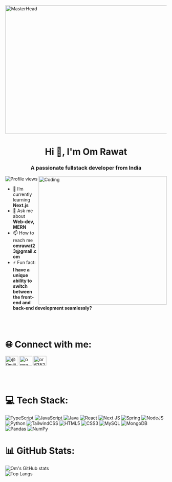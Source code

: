 <!DOCTYPE html>
<html lang="en">
<head>
  <meta charset="UTF-8">
  <meta name="viewport" content="width=device-width, initial-scale=1.0">
</head>
<body>
  <a href="https://omrawat23.io" target="_blank">
    <img src="https://user-images.githubusercontent.com/74038190/225813708-98b745f2-7d22-48cf-9150-083f1b00d6c9.gif" width="4000" height="400" alt="MasterHead" style="display: block; margin: 0 auto;">
  </a>

  <h1 align="center">Hi 👋, I'm Om Rawat</h1>
  <h3 align="center">A passionate fullstack developer from India</h3>
  <img align="right" alt="Coding" width="400" src="https://media1.giphy.com/media/v1.Y2lkPTc5MGI3NjExbTZsZ3A5aXBvam5oOGVpaDEzZzdhNDZ2dWJ6bTZyNWJubDIzbzdicCZlcD12MV9pbnRlcm5hbF9naWZfYnlfaWQmY3Q9Zw/2IudUHdI075HL02Pkk/giphy.gif">

  <p align="left"> <img src="https://komarev.com/ghpvc/?username=omrawat23&label=Profile%20views&color=0e75b6&style=flat" alt="Profile views" /> </p>

  <ul>
    <li>🌱 I’m currently learning <strong>Next.js</strong></li>
    <li>💬 Ask me about <strong>Web-dev, MERN</strong></li>
    <li>📫 How to reach me <strong>omrawat23@gmail.com</strong></li>
    <li>⚡ Fun fact: <strong>I have a unique ability to switch between the front-end and back-end development seamlessly?</strong></li>
  </ul>
    </br>
  </br>

 # 🌐 Connect with me:
  <p align="left">
    <a href="https://twitter.com/@0miii_29" target="_blank"><img align="center" src="https://raw.githubusercontent.com/rahuldkjain/github-profile-readme-generator/master/src/images/icons/Social/twitter.svg" alt="@0miii_29" height="30" width="40" /></a>
         <a href="https://linkedin.com/in/omrawat23" target="_blank"><img align="center" src="https://raw.githubusercontent.com/rahuldkjain/github-profile-readme-generator/master/src/images/icons/Social/linked-in-alt.svg" alt="omrawat23" height="30" width="40" /></a>
    <a href="https://www.leetcode.com/or63529" target="_blank"><img align="center" src="https://raw.githubusercontent.com/rahuldkjain/github-profile-readme-generator/master/src/images/icons/Social/leet-code.svg" alt="or63529" height="30" width="40" /></a>
  </p>
  </br>
  </br>

 # 💻 Tech Stack:
![TypeScript](https://img.shields.io/badge/typescript-%23007ACC.svg?style=for-the-badge&logo=typescript&logoColor=white) ![JavaScript](https://img.shields.io/badge/javascript-%23323330.svg?style=for-the-badge&logo=javascript&logoColor=%23F7DF1E) ![Java](https://img.shields.io/badge/java-%23ED8B00.svg?style=for-the-badge&logo=java&logoColor=white) ![React](https://img.shields.io/badge/react-%2320232a.svg?style=for-the-badge&logo=react&logoColor=%2361DAFB) ![Next JS](https://img.shields.io/badge/Next-black?style=for-the-badge&logo=next.js&logoColor=white) ![Spring](https://img.shields.io/badge/spring-%236DB33F.svg?style=for-the-badge&logo=spring&logoColor=white) ![NodeJS](https://img.shields.io/badge/node.js-6DA55F?style=for-the-badge&logo=node.js&logoColor=white) ![Python](https://img.shields.io/badge/python-3670A0?style=for-the-badge&logo=python&logoColor=ffdd54) ![TailwindCSS](https://img.shields.io/badge/tailwindcss-%2338B2AC.svg?style=for-the-badge&logo=tailwind-css&logoColor=white) ![HTML5](https://img.shields.io/badge/html5-%23E34F26.svg?style=for-the-badge&logo=html5&logoColor=white) ![CSS3](https://img.shields.io/badge/css3-%231572B6.svg?style=for-the-badge&logo=css3&logoColor=white) ![MySQL](https://img.shields.io/badge/mysql-%2300f.svg?style=for-the-badge&logo=mysql&logoColor=white) ![MongoDB](https://img.shields.io/badge/MongoDB-%234ea94b.svg?style=for-the-badge&logo=mongodb&logoColor=white) ![Pandas](https://img.shields.io/badge/pandas-%23150458.svg?style=for-the-badge&logo=pandas&logoColor=white) ![NumPy](https://img.shields.io/badge/numpy-%23013243.svg?style=for-the-badge&logo=numpy&logoColor=white)

# 📊 GitHub Stats:
![Om's GitHub stats](https://camo.githubusercontent.com/4160ef5d3891aa64e562440e3da976282b2a3a68865a5482911a132763fd6ec4/68747470733a2f2f6769746875622d726561646d652d73746174732e76657263656c2e6170702f6170693f757365726e616d653d6f6d726177617432332673686f775f69636f6e733d74727565266c6f63616c653d656e)<br/>
![Top Langs](https://camo.githubusercontent.com/7bf389e9ddcdb654e3a180491bf6476d18c44e9fcc895081d2590e99c9c268b2/68747470733a2f2f6769746875622d726561646d652d73746174732e76657263656c2e6170702f6170692f746f702d6c616e67733f757365726e616d653d6f6d726177617432332673686f775f69636f6e733d74727565266c6f63616c653d656e266c61796f75743d636f6d70616374)

</body>
</html>
